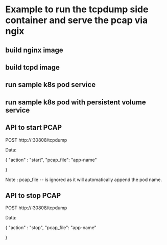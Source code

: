 # Example to run the tcpdump side container and serve the pcap via ngix

## build nginx image


## build tcpd image


## run sample k8s pod service


## run sample k8s pod with persistent volume service



## API to start PCAP


POST http://<node-ip>:30808/tcpdump

Data:

{
   "action" : "start",
   "pcap_file": "app-name" 

} 

Note : pcap_file -- is ignored as it will automatically append the pod name.

## API to stop PCAP


POST http://<node-ip>:30808/tcpdump

Data:

{
   "action" : "stop",
   "pcap_file": "app-name" 

} 


